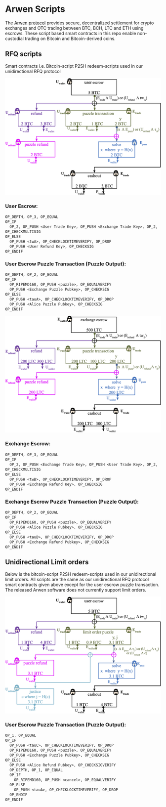 # Arwen Scripts

The [Arwen](https://arwen.io/) [protocol](https://arwen.io/whitepaper.pdf) provides secure, decentralized settlement for crypto exchanges and OTC trading between BTC, BCH, LTC and ETH using escrows. These script based smart contracts in this repo enable non-custodial trading on Bitcoin and Bitcoin-derived coins.


## RFQ scripts
Smart contracts i.e. Bitcoin-script P2SH redeem-scripts used in our unidirectional RFQ protocol


![user escrow](figures/userescrow.png)

### User Escrow:

```
OP_DEPTH, OP_3, OP_EQUAL
OP_IF
  OP_2, OP_PUSH <User Trade Key>, OP_PUSH <Exchange Trade Key>, OP_2, OP_CHECKMULTISIG
OP_ELSE 
  OP_PUSH <twA>, OP_CHECKLOCKTIMEVERIFY, OP_DROP
  OP_PUSH <User Refund Key>, OP_CHECKSIG
OP_ENDIF
```

### User Escrow Puzzle Transaction (Puzzle Output):

```
OP_DEPTH, OP_2, OP_EQUAL
OP_IF
  OP_RIPEMD160, OP_PUSH <puzzle>, OP_EQUALVERIFY
  OP_PUSH <Exchange Puzzle Pubkey>, OP_CHECKSIG  
OP_ELSE
  OP_PUSH <tauA>, OP_CHECKLOCKTIMEVERIFY, OP_DROP
  OP_PUSH <Alice Puzzle Pubkey>, OP_CHECKSIG
OP_ENDIF    
```

![exchange escrow](figures/exchescrow.png)


### Exchange Escrow:

```
OP_DEPTH, OP_3, OP_EQUAL
OP_IF
  OP_2, OP_PUSH <Exchange Trade Key>, OP_PUSH <User Trade Key>, OP_2, OP_CHECKMULTISIG
OP_ELSE 
  OP_PUSH <twB>, OP_CHECKLOCKTIMEVERIFY, OP_DROP
  OP_PUSH <Exchange Refund Key>, OP_CHECKSIG
OP_ENDIF
```

### Exchange Escrow Puzzle Transaction (Puzzle Output):

```
OP_DEPTH, OP_2, OP_EQUAL
OP_IF
  OP_RIPEMD160, OP_PUSH <puzzle>, OP_EQUALVERIFY
  OP_PUSH <Alice Puzzle Pubkey>, OP_CHECKSIG  
OP_ELSE
  OP_PUSH <tauB>, OP_CHECKLOCKTIMEVERIFY, OP_DROP
  OP_PUSH <Exchange Refund Pubkey>, OP_CHECKSIG
OP_ENDIF
```


## Unidirectional Limit orders

Below is the bitcoin-script P2SH redeem-scripts used in our unidirectional limit orders. All scripts are the same as our unidirectional RFQ protocol smart contracts given above except for the user escrow puzzle transaction. The released Arwen software does not currently support limit orders.

![limit order](figures/limitorders.png)


### User Escrow Puzzle Transaction (Puzzle Output):

```
OP_1, OP_EQUAL
OP_IF
  OP_PUSH <tauC>, OP_CHECKLOCKTIMEVERIFY, OP_DROP
  OP_RIPEMD160, OP_PUSH <puzzle>, OP_EQUALVERIFY
  OP_PUSH <Exchange Puzzle Pubkey>, OP_CHECKSIG
OP_ELSE
  OP_PUSH <Alice Refund Pubkey>, OP_CHECKSIGVERIFY
  OP_DEPTH, OP_1, OP_EQUAL
  OP_IF
    OP_RIPEMD160, OP_PUSH <cancel>, OP_EQUALVERIFY
  OP_ELSE
    OP_PUSH <tauA>, OP_CHECKLOCKTIMEVERIFY, OP_DROP
  OP_ENDIF
OP_ENDIF
```